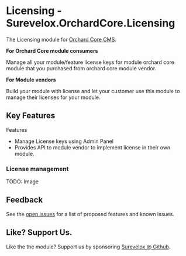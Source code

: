 # Licensing - Surevelox.OrchardCore.Licensing

The Licensing module for [Orchard Core CMS](https://github.com/OrchardCMS/OrchardCore).

**For Orchard Core module consumers**

Manage all your module/feature license keys for module orchard core module that you purchased from orchard core module vendor.

**For Module vendors**

Build your module with license and let your customer use this module to manage their licenses for your module.

## Key Features

Features

- Manage License keys using Admin Panel
- Provides API to module vendor to implement license in their own module.

### License management

TODO: Image

## Feedback
See the [open issues](https://github.com/surevelox/OrchardCore.Modules/issues) for a list of proposed features and known issues.


## Like?  Support Us.

Like the the module? Support us by sponsoring  [Surevelox @ Github](https://github.com/sponsors/surevelox).  